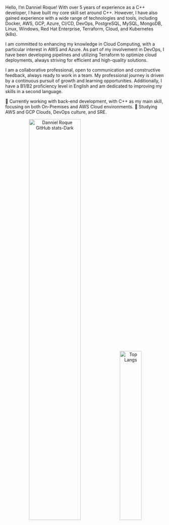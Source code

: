 Hello, I’m Danniel Roque!
With over 5 years of experience as a C++ developer, I have built my core skill set around C++. However, I have also gained experience with a wide range of technologies and tools, including Docker, AWS, GCP, Azure, CI/CD, DevOps, PostgreSQL, MySQL, MongoDB, Linux, Windows, Red Hat Enterprise, Terraform, Cloud, and Kubernetes (k8s).

I am committed to enhancing my knowledge in Cloud Computing, with a particular interest in AWS and Azure. As part of my involvement in DevOps, I have been developing pipelines and utilizing Terraform to optimize cloud deployments, always striving for efficient and high-quality solutions.

I am a collaborative professional, open to communication and constructive feedback, always ready to work in a team. My professional journey is driven by a continuous pursuit of growth and learning opportunities. Additionally, I have a B1/B2 proficiency level in English and am dedicated to improving my skills in a second language.

🔭 Currently working with back-end development, with C++ as my main skill, focusing on both On-Premises and AWS Cloud environments.
🌱 Studying AWS and GCP Clouds, DevOps culture, and SRE.

<p align="center">
  <img src="https://github-readme-stats.vercel.app/api?username=dannielroque&show_icons=true&include_all_commits=true&theme=dark&hide_title=true" alt="Danniel Roque GitHub stats-Dark" width="57%">
  <img src="https://github-readme-stats.vercel.app/api/top-langs/?username=dannielroque&layout=compact&langs_count=16" alt="Top Langs" width="37%">
</p>








